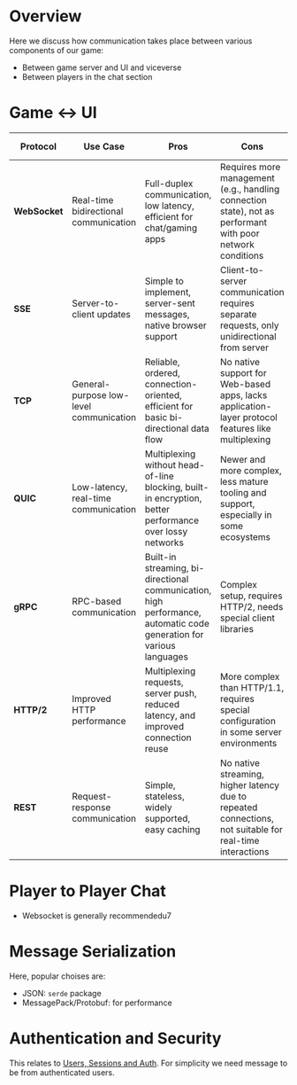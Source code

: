 # Overview

Here we discuss how communication takes place between various components of our game:
- Between game server and UI and viceverse
- Between players in the chat section

# Game <-> UI
| Protocol            | Use Case                               | Pros                                                                                                                                       | Cons                                                                                                             | Stream Support                    |
|---------------------|----------------------------------------|-------------------------------------------------------------------------------------------------------------------------------------------|------------------------------------------------------------------------------------------------------------------|-----------------------------------|
| **WebSocket**        | Real-time bidirectional communication  | Full-duplex communication, low latency, efficient for chat/gaming apps                                                                    | Requires more management (e.g., handling connection state), not as performant with poor network conditions       | Full-duplex streaming             |
| **SSE**              | Server-to-client updates               | Simple to implement, server-sent messages, native browser support                                                                          | Client-to-server communication requires separate requests, only unidirectional from server                       | Server-to-client streaming        |
| **TCP**              | General-purpose low-level communication | Reliable, ordered, connection-oriented, efficient for basic bi-directional data flow                                                       | No native support for Web-based apps, lacks application-layer protocol features like multiplexing                | Full-duplex streaming             |
| **QUIC**             | Low-latency, real-time communication   | Multiplexing without head-of-line blocking, built-in encryption, better performance over lossy networks                                    | Newer and more complex, less mature tooling and support, especially in some ecosystems                           | Full-duplex streaming             |
| **gRPC**             | RPC-based communication                | Built-in streaming, bi-directional communication, high performance, automatic code generation for various languages                        | Complex setup, requires HTTP/2, needs special client libraries                                                   | Full-duplex streaming             |
| **HTTP/2**           | Improved HTTP performance              | Multiplexing requests, server push, reduced latency, and improved connection reuse                                                          | More complex than HTTP/1.1, requires special configuration in some server environments                           | Server-to-client (server push)    |
| **REST**             | Request-response communication         | Simple, stateless, widely supported, easy caching                                                                                         | No native streaming, higher latency due to repeated connections, not suitable for real-time interactions         | No streaming                      |


# Player to Player Chat
- Websocket is generally recommendedu7

# Message Serialization
Here, popular choises are:
- JSON: `serde` package
- MessagePack/Protobuf: for performance

# Authentication and Security
This relates to [Users, Sessions and Auth](../user_auth_session/6_users_sessions_auth.md). 
For simplicity we need message to be from authenticated users.

